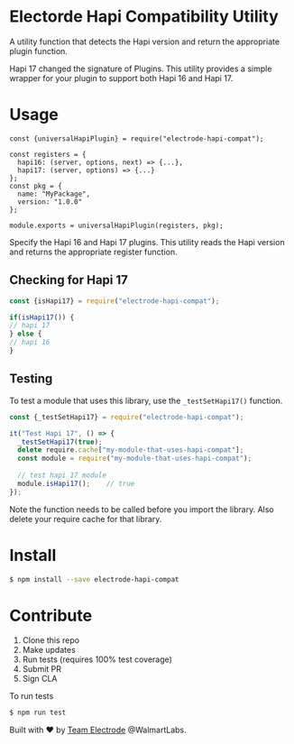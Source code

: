 # Electorde Hapi Compatibility Utility

A utility function that detects the Hapi version and return the appropriate plugin function.

Hapi 17 changed the signature of Plugins. This utility provides a simple wrapper for your plugin to support both Hapi 16 and Hapi 17.

# Usage

```
const {universalHapiPlugin} = require("electrode-hapi-compat");

const registers = {
  hapi16: (server, options, next) => {...},
  hapi17: (server, options) => {...}
};
const pkg = {
  name: "MyPackage",
  version: "1.0.0"
};

module.exports = universalHapiPlugin(registers, pkg);
```

Specify the Hapi 16 and Hapi 17 plugins. This utility reads the Hapi version and returns the appropriate register function.

## Checking for Hapi 17

```js
const {isHapi17} = require("electrode-hapi-compat");

if(isHapi17()) {
// hapi 17
} else {
// hapi 16
}
```

## Testing
To test a module that uses this library, use the `_testSetHapi17()` function.

```js
const {_testSetHapi17} = require("electrode-hapi-compat");

it("Test Hapi 17", () => {
  _testSetHapi17(true);
  delete require.cache["my-module-that-uses-hapi-compat"];
  const module = require("my-module-that-uses-hapi-compat");
  
  // test hapi 17 module
  module.isHapi17();    // true
});
```
Note the function needs to be called before you import the library.  Also delete your require cache for that library.


# Install

```bash
$ npm install --save electrode-hapi-compat
```

# Contribute

1. Clone this repo
2. Make updates
3. Run tests (requires 100% test coverage)
4. Submit PR
5. Sign CLA

To run tests

```bash
$ npm run test
```

Built with :heart: by [Team Electrode](https://github.com/orgs/electrode-io/people) @WalmartLabs.

[hapi]: https://www.npmjs.com/package/hapi
